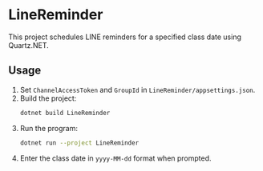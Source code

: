 # LineReminder

This project schedules LINE reminders for a specified class date using Quartz.NET.

## Usage

1. Set `ChannelAccessToken` and `GroupId` in `LineReminder/appsettings.json`.
2. Build the project:
   ```bash
   dotnet build LineReminder
   ```
3. Run the program:
   ```bash
   dotnet run --project LineReminder
   ```
4. Enter the class date in `yyyy-MM-dd` format when prompted.

